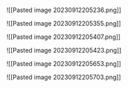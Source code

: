 ![[Pasted image 20230912205236.png]]

![[Pasted image 20230912205355.png]]



![[Pasted image 20230912205407.png]]


![[Pasted image 20230912205423.png]]

![[Pasted image 20230912205653.png]]

![[Pasted image 20230912205703.png]]
